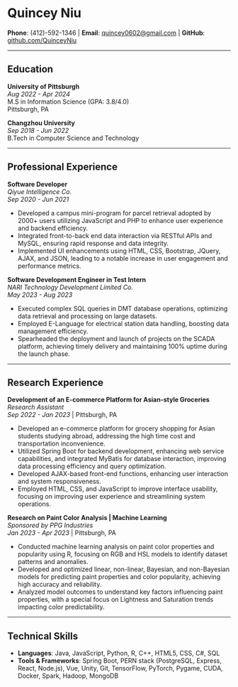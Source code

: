 # Quincey Niu

**Phone**: (412)-592-1346 | **Email**: [quincey0602@gmail.com](mailto:quincey0602@gmail.com) | **GitHub**: [github.com/QuinceyNiu](https://github.com/QuinceyNiu)

---

## Education

**University of Pittsburgh**  
*Aug 2022 - Apr 2024*  
M.S in Information Science (GPA: 3.8/4.0)  
Pittsburgh, PA

**Changzhou University**  
*Sep 2018 - Jun 2022*  
B.Tech in Computer Science and Technology

---

## Professional Experience

**Software Developer**  
*Qiyue Intelligence Co.*  
*Sep 2020 - Jun 2021*  
- Developed a campus mini-program for parcel retrieval adopted by 2000+ users utilizing JavaScript and PHP to enhance user experience and backend efficiency.
- Integrated front-to-back end data interaction via RESTful APIs and MySQL, ensuring rapid response and data integrity.
- Implemented UI enhancements using HTML, CSS, Bootstrap, JQuery, AJAX, and JSON, leading to a notable increase in user engagement and performance metrics.

**Software Development Engineer in Test Intern**  
*NARI Technology Development Limited Co.*  
*May 2023 - Aug 2023*  
- Executed complex SQL queries in DMT database operations, optimizing data retrieval and processing on large datasets.
- Employed E-Language for electrical station data handling, boosting data management efficiency.
- Spearheaded the deployment and launch of projects on the SCADA platform, achieving timely delivery and maintaining 100% uptime during the launch phase.

---

## Research Experience

**Development of an E-commerce Platform for Asian-style Groceries**  
*Research Assistant*  
*Sep 2022 - Jan 2023* | Pittsburgh, PA  
- Developed an e-commerce platform for grocery shopping for Asian students studying abroad, addressing the high time cost and transportation inconvenience.
- Utilized Spring Boot for backend development, enhancing web service capabilities, and integrated MyBatis for database interaction, improving data processing efficiency and query optimization.
- Developed AJAX-based front-end functions, enhancing user interaction and system responsiveness.
- Employed HTML, CSS, and JavaScript to improve interface usability, focusing on improving user experience and streamlining system operations.

**Research on Paint Color Analysis | Machine Learning**  
*Sponsored by PPG Industries*  
*Jan 2023 - Apr 2023* | Pittsburgh, PA  
- Conducted machine learning analysis on paint color properties and popularity using R, focusing on RGB and HSL models to identify dataset patterns and anomalies.
- Developed and optimized linear, non-linear, Bayesian, and non-Bayesian models for predicting paint properties and color popularity, achieving high accuracy and reliability.
- Analyzed model outcomes to understand key factors influencing paint properties, with a special focus on Lightness and Saturation trends impacting color predictability.

---

## Technical Skills

- **Languages**: Java, JavaScript, Python, R, C++, HTML5, CSS, C#, SQL
- **Tools & Frameworks**: Spring Boot, PERN stack (PostgreSQL, Express, React, Node.js), Vue, Unity, Git, TensorFlow, PyTorch, Pygame, CUDA, Docker, Spark, Hadoop, MongoDB
